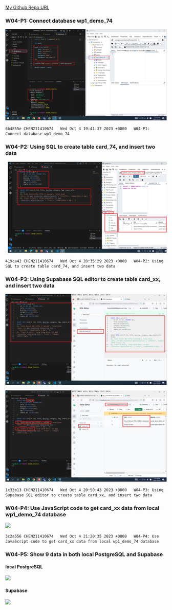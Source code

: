 [My Github Repo URL](https://github.com/CHEN211410674/1121-wp1-demo-211410674.git)

### W04-P1: Connect database wp1_demo_74

![](w04-p1.png)

```
6b4855e CHEN211410674   Wed Oct 4 19:41:37 2023 +0800   W04-P1: Connect database wp1_demo_74
```

### W04-P2: Using SQL to create table card_74, and insert two data

![](w04-p2.png)

```
419ca42 CHEN211410674   Wed Oct 4 20:35:29 2023 +0800   W04-P2: Using SQL to create table card_74, and insert two data
```

### W04-P3: Using Supabase SQL editor to create table card_xx, and insert two data

![](w04-p3-1.png)

![](w04-p3-2.png)

```
1c33e13 CHEN211410674   Wed Oct 4 20:50:43 2023 +0800   W04-P3: Using Supabase SQL editor to create table card_xx, and insert two data
```

### W04-P4: Use JavaScript code to get card_xx data from local wp1_demo_74 database

![](w04_p4.png)

```
3c2a556 CHEN211410674   Wed Oct 4 21:20:35 2023 +0800   W04-P4: Use JavaScript code to get card_xx data from local wp1_demo_74 database
```

### W04-P5: Show 9 data in both local PostgreSQL and Supabase

#### local PostgreSQL

![](w04_p5-1.png)

#### Supabase

![](w04_p5-2.png)
